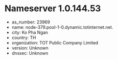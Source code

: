 # Nameserver 1.0.144.53

* as_number: 23969
* name: node-379.pool-1-0.dynamic.totinternet.net.
* city: Ko Pha Ngan
* country: TH
* organization: TOT Public Company Limited
* version: Unknown
* dnssec: Unknown
